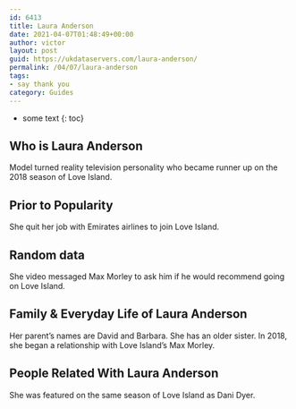 ```yaml
---
id: 6413
title: Laura Anderson
date: 2021-04-07T01:48:49+00:00
author: victor
layout: post
guid: https://ukdataservers.com/laura-anderson/
permalink: /04/07/laura-anderson
tags:
- say thank you
category: Guides
---
```


* some text
{: toc}


## Who is Laura Anderson



Model turned reality television personality who became runner up on the 2018 season of Love Island.

                
                
                
## Prior to Popularity



She quit her job with Emirates airlines to join Love Island.

                
                
                
## Random data



She video messaged Max Morley to ask him if he would recommend going on Love Island.

                
                
                
## Family & Everyday Life of Laura Anderson



Her parent&#8217;s names are David and Barbara. She has an older sister. In 2018, she began a relationship with Love Island&#8217;s Max Morley.

                
                
                
## People Related With Laura Anderson



She was featured on the same season of Love Island as Dani Dyer.

                
              
            
          
          
          